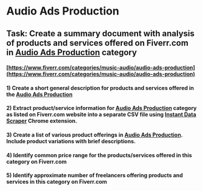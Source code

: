 # Audio Ads Production
## Task: Create a summary document with analysis of products and services offered on Fiverr.com in [Audio Ads Production](https://www.fiverr.com/categories/music-audio/audio-ads-production) category
#### [https://www.fiverr.com/categories/music-audio/audio-ads-production](https://www.fiverr.com/categories/music-audio/audio-ads-production)
#### 1) Create a short general description for products and services offered in the [Audio Ads Production](https://www.fiverr.com/categories/music-audio/audio-ads-production)
#### 2) Extract product/service information for [Audio Ads Production](https://www.fiverr.com/categories/music-audio/audio-ads-production) category as listed on Fiverr.com website into a separate CSV file using [Instant Data Scraper](https://chrome.google.com/webstore/detail/instant-data-scraper/ofaokhiedipichpaobibbnahnkdoiiah) Chrome extension.
#### 3) Create a list of various product offerings in [Audio Ads Production](https://www.fiverr.com/categories/music-audio/audio-ads-production). Include product variations with brief descriptions.
#### 4) Identify common price range for the products/services offered in this category on Fiverr.com
#### 5) Identify approximate number of freelancers offering products and services in this category on Fiverr.com

